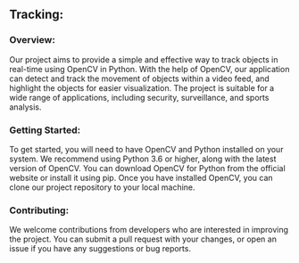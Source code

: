## Tracking:

### Overview:
Our project aims to provide a simple and effective way to track objects in real-time using OpenCV in Python. With the help of OpenCV, our application can detect and track the movement of objects within a video feed, and highlight the objects for easier visualization. The project is suitable for a wide range of applications, including security, surveillance, and sports analysis.

### Getting Started:
To get started, you will need to have OpenCV and Python installed on your system. We recommend using Python 3.6 or higher, along with the latest version of OpenCV. You can download OpenCV for Python from the official website or install it using pip. Once you have installed OpenCV, you can clone our project repository to your local machine.

### Contributing:
We welcome contributions from developers who are interested in improving the project. You can submit a pull request with your changes, or open an issue if you have any suggestions or bug reports.

